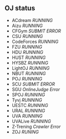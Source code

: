 ## OJ status

 - ACdream      *RUNNING*
 - Aizu         *RUNNING*
 - CFGym        *SUBMIT ERROR*
 - CSU          *RUNNING*
 - CodeForces   *RUNNING*
 - FZU          *RUNNING*
 - HDU          *RUNNING*
 - HUST         *RUNNING*
 - HYSBZ        *RUNNING*
 - LightOJ      *RUNNING* 
 - NBUT         *RUNNING*
 - POJ          *RUNNING*
 - SCU          *SUBMIT ERROR*
 - SGU          *OnlineJudge Error*
 - SPOJ         *RUNNING*
 - Tyvj         *RUNNING*
 - UESTC        *RUNNING*
 - URAL         *RUNNING*
 - UVA          *RUNNING*
 - UVALive      *RUNNING*
 - Z-Trening    *Crawler Error*
 - ZOJ          *RUNING*
